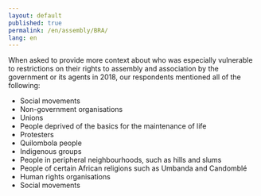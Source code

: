 ```yaml
---
layout: default
published: true
permalink: /en/assembly/BRA/
lang: en
---
```


When asked to provide more context about who was especially vulnerable to restrictions on their rights to assembly and association by the government or its agents in 2018, our respondents mentioned all of the following:
-	Social movements
-	Non-government organisations
-	Unions
-	People deprived of the basics for the maintenance of life
-	Protesters
-	Quilombola people
-	Indigenous groups
-	People in peripheral neighbourhoods, such as hills and slums
-	People of certain African religions such as Umbanda and Candomblé
-	Human rights organisations
-	Social movements

